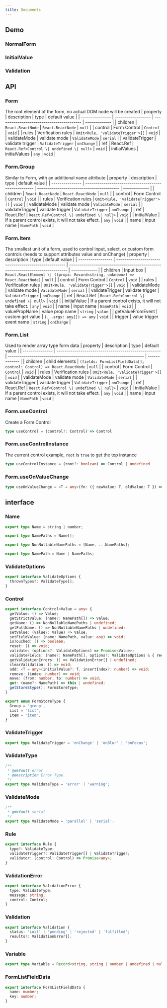 ```yaml
---
title: Documents
---
```


## Demo

### NormalForm
<code src="../examples/NormalForm.tsx"></code>

### InitialValue
<code src="../examples/InitialValue.tsx"></code>

### Validation
<code src="../examples/ComplexForm/ValidationBase.tsx" debug></code>
<code src="../examples/ComplexForm/GetValueFromEvent.tsx" debug></code>
<code src="../examples/ComplexForm/Validation.tsx"></code>

## API

### Form
The root element of the form, no actual DOM node will be created
| property        | description        | type                                      | default value |
| --------------- | ------------------ | ----------------------------------------- | ------------- |
| children        | `React.ReactNode`  | `React.ReactNode`                         | `null`        |
| control         | Form Control       | `Control`                                 | `void`        |
| rules           | Verification rules | `Omit<Rule, 'validateTrigger'>[]`         | `void`        |
| validateMode    | validate mode      | `ValidateMode`                            | `serial`      |
| validateTrigger | validate trigger   | `ValidateTrigger`                         | `onChange`    |
| ref             | React.Ref          | `React.Ref<Control \| undefined \| null>` | `void`        |
| initialValues   | initialValues      | `any`                                     | `void`        |

### Form.Group
Similar to Form, with an additional name attribute
| property        | description                                          | type                                      | default value |
| --------------- | ---------------------------------------------------- | ----------------------------------------- | ------------- |
| children        | `React.ReactNode`                                    | `React.ReactNode`                         | `null`        |
| control         | Form Control                                         | `Control`                                 | `void`        |
| rules           | Verification rules                                   | `Omit<Rule, 'validateTrigger'>[]`         | `void`        |
| validateMode    | validate mode                                        | `ValidateMode`                            | `serial`      |
| validateTrigger | validate trigger                                     | `ValidateTrigger`                         | `onChange`    |
| ref             | React.Ref                                            | `React.Ref<Control \| undefined \| null>` | `void`        |
| initialValue    | If a parent control exists, it will not take effect. | `any`                                     | `void`        |
| name            | input name                                           | `NamePath`                                | `void`        |

### Form.Item
The smallest unit of a form, used to control input, select, or custom form controls (needs to support attributes value and onChange)
| property          | description                                          | type                                                                          | default value |
| ----------------- | ---------------------------------------------------- | ----------------------------------------------------------------------------- | ------------- |
| children          | Input box                                            | `React.ReactElement \| ((props: Record<string, unknown>) => React.ReactNode)` | `null`        |
| control           | Form Control                                         | `Control`                                                                     | `void`        |
| rules             | Verification rules                                   | `Omit<Rule, 'validateTrigger'>[]`                                             | `void`        |
| validateMode      | validate mode                                        | `ValidateMode`                                                                | `serial`      |
| validateTrigger   | validate trigger                                     | `ValidateTrigger`                                                             | `onChange`    |
| ref               | React.Ref                                            | `React.Ref<Control \| undefined \| null>`                                     | `void`        |
| initialValue      | If a parent control exists, it will not take effect. | `any`                                                                         | `void`        |
| name              | input name                                           | `NamePath`                                                                    | `void`        |
| valuePropName     | value prop name                                      | `string`                                                                      | `value`       |
| getValueFromEvent | custom get value                                     | `(...args: any[]) => any`                                                     | `void`        |
| trigger           | value trigger event name                             | `string`                                                                      | `onChange`    |

### Form.List
Used to render array type form data
| property        | description                                          | type                                                                 | default value |
| --------------- | ---------------------------------------------------- | -------------------------------------------------------------------- | ------------- |
| children        | child elements                                       | `(fields: FormListFieldData[], control: Control) => React.ReactNode` | `null`        |
| control         | Form Control                                         | `Control`                                                            | `void`        |
| rules           | Verification rules                                   | `Omit<Rule, 'validateTrigger'>[]`                                    | `void`        |
| validateMode    | validate mode                                        | `ValidateMode`                                                       | `serial`      |
| validateTrigger | validate trigger                                     | `ValidateTrigger`                                                    | `onChange`    |
| ref             | React.Ref                                            | `React.Ref<Control \| undefined \| null>`                            | `void`        |
| initialValue    | If a parent control exists, it will not take effect. | `any`                                                                | `void`        |
| name            | input name                                           | `NamePath`                                                           | `void`        |

### Form.useControl
Create a Form Control
```ts
type useControl = (control?: Control) => Control
```

### Form.useControlInstance
The current control example, `root` is `true` to get the top instance
```ts
type useControlInstance = (root?: boolean) => Control | undefined
```

### Form.useOnValueChange
```ts
type useOnValueChange = <T = any>(fn: ({ newValue: T, oldValue: T }) => void, control?: Control) => void;
```

## interface

### Name
```ts
export type Name = string | number;

export type NamePaths = Name[];

export type NonNullableNamePaths = [Name, ...NamePaths];

export type NamePath = Name | NamePaths;
```

### ValidateOptions
```ts
export interface ValidateOptions {
  thrownTypes?: ValidateType[];
}
```

### Control
```ts
export interface Control<Value = any> {
  getValue: () => Value;
  getStrictValue: (name?: NamePath[]) => Value;
  getName: () => NonNullableNamePaths | undefined;
  getFullName: () => NonNullableNamePaths | undefined;
  setValue: (value?: Value) => Value;
  setFieldValue: (name: NamePath, value: any) => void;
  isTouched: () => boolean;
  reset: () => void;
  validate: (options?: ValidateOptions) => Promise<Value>;
  validateFields: (name?: NamePath[], options?: ValidateOptions & { recursive: boolean }) => Promise<Value>;
  getValidationErrors: () => ValidationError[] | undefined;
  clearValidation: () => void;
  add: <T = any>(initialValue?: T, insertIndex?: number) => void;
  remove: (index: number) => void;
  move: (from: number, to: number) => void;
  get: (name?: NamePath) => this | undefined;
  getStoreStype(): FormStoreType;
}
```

```ts
export enum FormStoreType {
  Group = 'group',
  List = 'list',
  Item = 'item',
}
```

### ValidateTrigger
```ts
export type ValidateTrigger = 'onChange' | 'onBlur' | 'onFocus';
```

### ValidateType
```ts
/**
 * @default error
 * @description Error Type.
 */
export type ValidateType = 'error' | 'warning';
```

### ValidateMode
```ts
/**
 * @default serial
 */
export type ValidateMode = 'parallel' | 'serial';
```

### Rule
```ts
export interface Rule {
  type?: ValidateType;
  validateTrigger?: ValidateTrigger[] | ValidateTrigger;
  validator: (control: Control) => Promise<any>;
}
```

### ValidationError
```ts
export interface ValidationError {
  type: ValidateType;
  message: string;
  control: Control;
}
```

### Validation
```ts
export interface Validation {
  status: 'init' | 'pending' | 'rejected' | 'fulfilled';
  results?: ValidationError[];
}
```

### Variable
```ts
export type Variable = Record<string, string | number | undefined | null>;
```

### FormListFieldData
```ts
export interface FormListFieldData {
  name: number;
  key: number;
}
```
